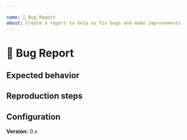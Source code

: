 ```yaml
---

name: 🐛 Bug Report
about: Create a report to help us fix bugs and make improvements
---
```


# 🐛 Bug Report

<!--- Summary description of the bug --->

## Expected behavior

## Reproduction steps

## Configuration

**Version:** 0.x
